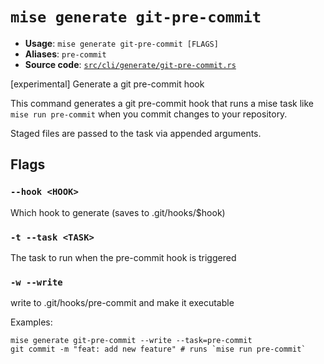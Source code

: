 # `mise generate git-pre-commit`

- **Usage**: `mise generate git-pre-commit [FLAGS]`
- **Aliases**: `pre-commit`
- **Source code**: [`src/cli/generate/git-pre-commit.rs`](https://github.com/jdx/mise/blob/main/src/cli/generate/git-pre-commit.rs)

[experimental] Generate a git pre-commit hook

This command generates a git pre-commit hook that runs a mise task like `mise run pre-commit`
when you commit changes to your repository.

Staged files are passed to the task via appended arguments.

## Flags

### `--hook <HOOK>`

Which hook to generate (saves to .git/hooks/$hook)

### `-t --task <TASK>`

The task to run when the pre-commit hook is triggered

### `-w --write`

write to .git/hooks/pre-commit and make it executable

Examples:

```
mise generate git-pre-commit --write --task=pre-commit
git commit -m "feat: add new feature" # runs `mise run pre-commit`
```
